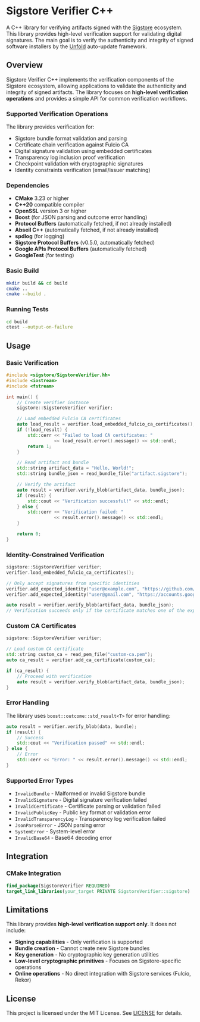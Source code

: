 # Sigstore Verifier C++

A C++ library for verifying artifacts signed with the [Sigstore](https://sigstore.dev/) ecosystem. This library provides high-level verification support for validating digital signatures. The main goal is to verify the authenticity and integrity of signed software installers by the [Unfold](https://github.com/rcaelers/unfold) auto-update framework.

## Overview

Sigstore Verifier C++ implements the verification components of the Sigstore ecosystem, allowing applications to validate the authenticity and integrity of signed artifacts. The library focuses on **high-level verification operations** and provides a simple API for common verification workflows.

### Supported Verification Operations

The library provides verification for:

- Sigstore bundle format validation and parsing
- Certificate chain verification against Fulcio CA
- Digital signature validation using embedded certificates
- Transparency log inclusion proof verification
- Checkpoint validation with cryptographic signatures
- Identity constraints verification (email/issuer matching)

### Dependencies

- **CMake** 3.23 or higher
- **C++20** compatible compiler
- **OpenSSL** version 3 or higher
- **Boost** (for JSON parsing and outcome error handling)
- **Protocol Buffers** (automatically fetched, if not already installed)
- **Abseil C++** (automatically fetched, if not already installed)
- **spdlog** (for logging)
- **Sigstore Protocol Buffers** (v0.5.0, automatically fetched)
- **Google APIs Protocol Buffers** (automatically fetched)
- **GoogleTest** (for testing)

### Basic Build

```bash
mkdir build && cd build
cmake ..
cmake --build .
```

### Running Tests

```bash
cd build
ctest --output-on-failure
```

## Usage

### Basic Verification

```cpp
#include <sigstore/SigstoreVerifier.hh>
#include <iostream>
#include <fstream>

int main() {
    // Create verifier instance
    sigstore::SigstoreVerifier verifier;

    // Load embedded Fulcio CA certificates
    auto load_result = verifier.load_embedded_fulcio_ca_certificates();
    if (!load_result) {
        std::cerr << "Failed to load CA certificates: "
                  << load_result.error().message() << std::endl;
        return 1;
    }

    // Read artifact and bundle
    std::string artifact_data = "Hello, World!";
    std::string bundle_json = read_bundle_file("artifact.sigstore");

    // Verify the artifact
    auto result = verifier.verify_blob(artifact_data, bundle_json);
    if (result) {
        std::cout << "Verification successful!" << std::endl;
    } else {
        std::cerr << "Verification failed: "
                  << result.error().message() << std::endl;
    }

    return 0;
}
```

### Identity-Constrained Verification

```cpp
sigstore::SigstoreVerifier verifier;
verifier.load_embedded_fulcio_ca_certificates();

// Only accept signatures from specific identities
verifier.add_expected_identity("user@example.com", "https://github.com/login/oauth");
verifier.add_expected_identity("user@gmail.com", "https://accounts.google.com");

auto result = verifier.verify_blob(artifact_data, bundle_json);
// Verification succeeds only if the certificate matches one of the expected identities
```

### Custom CA Certificates

```cpp
sigstore::SigstoreVerifier verifier;

// Load custom CA certificate
std::string custom_ca = read_pem_file("custom-ca.pem");
auto ca_result = verifier.add_ca_certificate(custom_ca);

if (ca_result) {
    // Proceed with verification
    auto result = verifier.verify_blob(artifact_data, bundle_json);
}
```

### Error Handling

The library uses `boost::outcome::std_result<T>` for error handling:

```cpp
auto result = verifier.verify_blob(data, bundle);
if (result) {
    // Success
    std::cout << "Verification passed" << std::endl;
} else {
    // Error
    std::cerr << "Error: " << result.error().message() << std::endl;
}
```

### Supported Error Types

- `InvalidBundle` - Malformed or invalid Sigstore bundle
- `InvalidSignature` - Digital signature verification failed
- `InvalidCertificate` - Certificate parsing or validation failed
- `InvalidPublicKey` - Public key format or validation error
- `InvalidTransparencyLog` - Transparency log verification failed
- `JsonParseError` - JSON parsing error
- `SystemError` - System-level error
- `InvalidBase64` - Base64 decoding error

## Integration

### CMake Integration

```cmake
find_package(SigstoreVerifier REQUIRED)
target_link_libraries(your_target PRIVATE SigstoreVerifier::sigstore)
```

## Limitations

This library provides **high-level verification support only**. It does not include:

- **Signing capabilities** - Only verification is supported
- **Bundle creation** - Cannot create new Sigstore bundles
- **Key generation** - No cryptographic key generation utilities
- **Low-level cryptographic primitives** - Focuses on Sigstore-specific operations
- **Online operations** - No direct integration with Sigstore services (Fulcio, Rekor)

## License

This project is licensed under the MIT License. See [LICENSE](LICENSE) for details.
